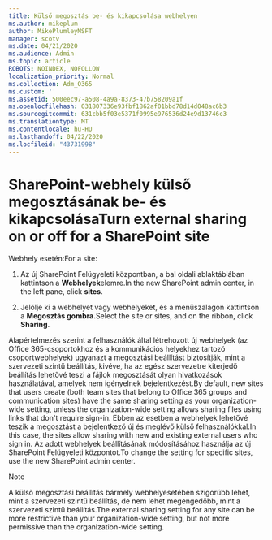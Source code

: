 ```yaml
---
title: Külső megosztás be- és kikapcsolása webhelyen
ms.author: mikeplum
author: MikePlumleyMSFT
manager: scotv
ms.date: 04/21/2020
ms.audience: Admin
ms.topic: article
ROBOTS: NOINDEX, NOFOLLOW
localization_priority: Normal
ms.collection: Adm_O365
ms.custom: ''
ms.assetid: 500eec97-a508-4a9a-8373-47b758209a1f
ms.openlocfilehash: 031807336e93fbf1862af01bbd78d14d048ac6b3
ms.sourcegitcommit: 631cbb5f03e5371f0995e976536d24e9d13746c3
ms.translationtype: MT
ms.contentlocale: hu-HU
ms.lasthandoff: 04/22/2020
ms.locfileid: "43731998"
---
```

# <a name="turn-external-sharing-on-or-off-for-a-sharepoint-site"></a><span data-ttu-id="31cc9-102">SharePoint-webhely külső megosztásának be- és kikapcsolása</span><span class="sxs-lookup"><span data-stu-id="31cc9-102">Turn external sharing on or off for a SharePoint site</span></span>

<span data-ttu-id="31cc9-103">Webhely esetén:</span><span class="sxs-lookup"><span data-stu-id="31cc9-103">For a site:</span></span>
  
1. <span data-ttu-id="31cc9-104">Az új SharePoint Felügyeleti központban, a bal oldali ablaktáblában kattintson a **Webhelyek**elemre.</span><span class="sxs-lookup"><span data-stu-id="31cc9-104">In the new SharePoint admin center, in the left pane, click **sites**.</span></span>
    
2. <span data-ttu-id="31cc9-105">Jelölje ki a webhelyet vagy webhelyeket, és a menüszalagon kattintson a **Megosztás gombra.**</span><span class="sxs-lookup"><span data-stu-id="31cc9-105">Select the site or sites, and on the ribbon, click **Sharing**.</span></span>
    
<span data-ttu-id="31cc9-106">Alapértelmezés szerint a felhasználók által létrehozott új webhelyek (az Office 365-csoportokhoz és a kommunikációs helyekhez tartozó csoportwebhelyek) ugyanazt a megosztási beállítást biztosítják, mint a szervezeti szintű beállítás, kivéve, ha az egész szervezetre kiterjedő beállítás lehetővé teszi a fájlok megosztását olyan hivatkozások használatával, amelyek nem igényelnek bejelentkezést.</span><span class="sxs-lookup"><span data-stu-id="31cc9-106">By default, new sites that users create (both team sites that belong to Office 365 groups and communication sites) have the same sharing setting as your organization-wide setting, unless the organization-wide setting allows sharing files using links that don't require sign-in.</span></span> <span data-ttu-id="31cc9-107">Ebben az esetben a webhelyek lehetővé teszik a megosztást a bejelentkező új és meglévő külső felhasználókkal.</span><span class="sxs-lookup"><span data-stu-id="31cc9-107">In this case, the sites allow sharing with new and existing external users who sign in.</span></span> <span data-ttu-id="31cc9-108">Az adott webhelyek beállításának módosításához használja az új SharePoint Felügyeleti központot.</span><span class="sxs-lookup"><span data-stu-id="31cc9-108">To change the setting for specific sites, use the new SharePoint admin center.</span></span>
  
> [!NOTE]
> <span data-ttu-id="31cc9-109">A külső megosztási beállítás bármely webhelyesetében szigorúbb lehet, mint a szervezeti szintű beállítás, de nem lehet megengedőbb, mint a szervezeti szintű beállítás.</span><span class="sxs-lookup"><span data-stu-id="31cc9-109">The external sharing setting for any site can be more restrictive than your organization-wide setting, but not more permissive than the organization-wide setting.</span></span> 
  

